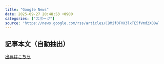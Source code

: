 ```yaml
---
title: "Google News"
date: 2025-09-27 20:48:53 +0900
categories: ["スポーツ"]
source: "https://news.google.com/rss/articles/CBMif0FVX3lxTE5fVmd2X08wTHFORlozSW9lSl9RX0lrMEFtQUtIbTVsZ19kazcwTFJhOTJxLThlRGZBY0ZER2ZpaWpLalA0R3BoZ3dPaTYxWFpPZkxyRzJMeE1MUGNhdVNDeFEzWGVtZ2NEWjRHdnljWmNPX2g0YzlKU2kxdWZYNnM?oc=5"
---
```


## 記事本文（自動抽出）
<body class="y0K44d EA71Tc" id="readabilityBody"></body>

[出典はこちら](https://news.google.com/rss/articles/CBMif0FVX3lxTE5fVmd2X08wTHFORlozSW9lSl9RX0lrMEFtQUtIbTVsZ19kazcwTFJhOTJxLThlRGZBY0ZER2ZpaWpLalA0R3BoZ3dPaTYxWFpPZkxyRzJMeE1MUGNhdVNDeFEzWGVtZ2NEWjRHdnljWmNPX2g0YzlKU2kxdWZYNnM?oc=5)
